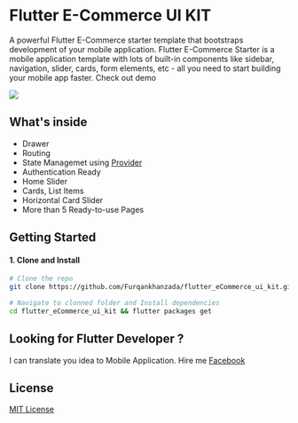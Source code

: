 # Flutter E-Commerce UI KIT

A powerful Flutter E-Commerce starter template that bootstraps development of your mobile application. Flutter E-Commerce Starter is a mobile application template with lots of built-in components like sidebar, navigation, slider, cards, form elements, etc - all you need to start building your mobile app faster. Check out demo

![](demo/full.gif)

## What's inside

- Drawer 
- Routing
- State Managemet using [Provider](https://pub.dev/packages/provider)
- Authentication Ready
- Home Slider
- Cards, List Items
- Horizontal Card Slider
- More than 5 Ready-to-use Pages


## Getting Started

#### 1. Clone and Install

```bash
# Clone the repo
git clone https://github.com/Furqankhanzada/flutter_eCommerce_ui_kit.git

# Navigate to clonned folder and Install dependencies
cd flutter_eCommerce_ui_kit && flutter packages get
```

## Looking for Flutter Developer ?

I can translate you idea to Mobile Application. Hire me [Facebook](https://www.facebook.com/rashedulalam.jacky)

## License

[MIT License](LICENSE)
